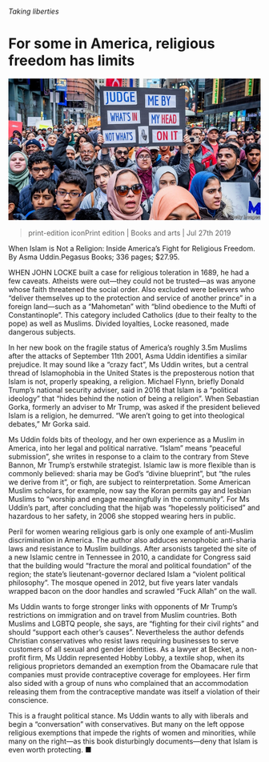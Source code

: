 ###### Taking liberties

# For some in America, religious freedom has limits 

![image](images/20190727_BKP006_0.jpg) 

> print-edition iconPrint edition | Books and arts | Jul 27th 2019 

When Islam is Not a Religion: Inside America’s Fight for Religious Freedom. By Asma Uddin.Pegasus Books; 336 pages; $27.95. 

WHEN JOHN LOCKE built a case for religious toleration in 1689, he had a few caveats. Atheists were out—they could not be trusted—as was anyone whose faith threatened the social order. Also excluded were believers who “deliver themselves up to the protection and service of another prince” in a foreign land—such as a “Mahometan” with “blind obedience to the Mufti of Constantinople”. This category included Catholics (due to their fealty to the pope) as well as Muslims. Divided loyalties, Locke reasoned, made dangerous subjects. 

In her new book on the fragile status of America’s roughly 3.5m Muslims after the attacks of September 11th 2001, Asma Uddin identifies a similar prejudice. It may sound like a “crazy fact”, Ms Uddin writes, but a central thread of Islamophobia in the United States is the preposterous notion that Islam is not, properly speaking, a religion. Michael Flynn, briefly Donald Trump’s national security adviser, said in 2016 that Islam is a “political ideology” that “hides behind the notion of being a religion”. When Sebastian Gorka, formerly an adviser to Mr Trump, was asked if the president believed Islam is a religion, he demurred. “We aren’t going to get into theological debates,” Mr Gorka said. 

Ms Uddin folds bits of theology, and her own experience as a Muslim in America, into her legal and political narrative. “Islam” means “peaceful submission”, she writes in response to a claim to the contrary from Steve Bannon, Mr Trump’s erstwhile strategist. Islamic law is more flexible than is commonly believed: sharia may be God’s “divine blueprint”, but “the rules we derive from it”, or fiqh, are subject to reinterpretation. Some American Muslim scholars, for example, now say the Koran permits gay and lesbian Muslims to “worship and engage meaningfully in the community”. For Ms Uddin’s part, after concluding that the hijab was “hopelessly politicised” and hazardous to her safety, in 2006 she stopped wearing hers in public. 

Peril for women wearing religious garb is only one example of anti-Muslim discrimination in America. The author also adduces xenophobic anti-sharia laws and resistance to Muslim buildings. After arsonists targeted the site of a new Islamic centre in Tennessee in 2010, a candidate for Congress said that the building would “fracture the moral and political foundation” of the region; the state’s lieutenant-governor declared Islam a “violent political philosophy”. The mosque opened in 2012, but five years later vandals wrapped bacon on the door handles and scrawled “Fuck Allah” on the wall. 

Ms Uddin wants to forge stronger links with opponents of Mr Trump’s restrictions on immigration and on travel from Muslim countries. Both Muslims and LGBTQ people, she says, are “fighting for their civil rights” and should “support each other’s causes”. Nevertheless the author defends Christian conservatives who resist laws requiring businesses to serve customers of all sexual and gender identities. As a lawyer at Becket, a non-profit firm, Ms Uddin represented Hobby Lobby, a textile shop, when its religious proprietors demanded an exemption from the Obamacare rule that companies must provide contraceptive coverage for employees. Her firm also sided with a group of nuns who complained that an accommodation releasing them from the contraceptive mandate was itself a violation of their conscience. 

This is a fraught political stance. Ms Uddin wants to ally with liberals and begin a “conversation” with conservatives. But many on the left oppose religious exemptions that impede the rights of women and minorities, while many on the right—as this book disturbingly documents—deny that Islam is even worth protecting. ■ 

